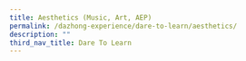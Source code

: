 ```yaml
---
title: Aesthetics (Music, Art, AEP)
permalink: /dazhong-experience/dare-to-learn/aesthetics/
description: ""
third_nav_title: Dare To Learn
---
```

